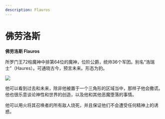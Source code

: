 ```yaml
---
description: Flauros
---
```


# 佛劳洛斯

**佛劳洛斯 Flauros**

所罗门王72柱魔神中排第64位的魔神，位阶公爵，统帅36个军团。别名“浩瑞士”（Haures）。可通晓古今，预言未来。形态为豹。

![](https://pic4.zhimg.com/80/v2-d8274e2a227a614bbcb889cde1ce6113_720w.jpg)

他可以看到过去和未来，除非他被置于一个三角形的区域当中，那样子他会撒谎。他也很乐意谈论神性和世界的创造，以及他和其他恶魔堕落的事情。

他可以用火将其召唤者的所有敌人烧死，并且保证他们不会遭受任何精神上的诱惑。  


